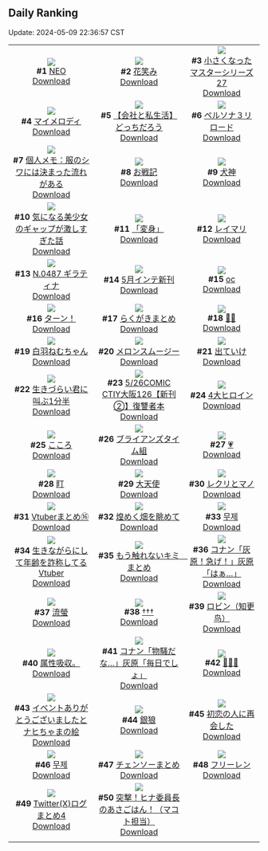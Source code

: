## Daily Ranking
Update: 2024-05-09 22:36:57 CST

|      |      |      |
| :----: | :----: | :----: |
| ![](https://i.pixiv.re/c/240x480/img-master/img/2024/05/07/00/00/21/118504345_p0_master1200.jpg)<br>**#1** [NEO](https://www.pixiv.net/artworks/118504345)<br>[Download](https://i.pixiv.re/img-original/img/2024/05/07/00/00/21/118504345_p0.png) | ![](https://i.pixiv.re/c/240x480/img-master/img/2024/05/07/00/00/23/118504364_p0_master1200.jpg)<br>**#2** [花笑み](https://www.pixiv.net/artworks/118504364)<br>[Download](https://i.pixiv.re/img-original/img/2024/05/07/00/00/23/118504364_p0.jpg) | ![](https://i.pixiv.re/c/240x480/img-master/img/2024/05/08/01/05/17/118534492_p0_master1200.jpg)<br>**#3** [小さくなったマスターシリーズ27](https://www.pixiv.net/artworks/118534492)<br>[Download](https://i.pixiv.re/img-original/img/2024/05/08/01/05/17/118534492_p0.jpg) |
| ![](https://i.pixiv.re/c/240x480/img-master/img/2024/05/08/00/00/23/118532273_p0_master1200.jpg)<br>**#4** [マイメロディ](https://www.pixiv.net/artworks/118532273)<br>[Download](https://i.pixiv.re/img-original/img/2024/05/08/00/00/23/118532273_p0.jpg) | ![](https://i.pixiv.re/c/240x480/img-master/img/2024/05/07/12/00/14/118515250_p0_master1200.jpg)<br>**#5** [【会社と私生活】どっちだろう](https://www.pixiv.net/artworks/118515250)<br>[Download](https://i.pixiv.re/img-original/img/2024/05/07/12/00/14/118515250_p0.jpg) | ![](https://i.pixiv.re/c/240x480/img-master/img/2024/05/07/00/00/24/118504369_p0_master1200.jpg)<br>**#6** [ペルソナ３リロード](https://www.pixiv.net/artworks/118504369)<br>[Download](https://i.pixiv.re/img-original/img/2024/05/07/00/00/24/118504369_p0.jpg) |
| ![](https://i.pixiv.re/c/240x480/img-master/img/2024/05/07/06/00/07/118510794_p0_master1200.jpg)<br>**#7** [個人メモ：服のシワには決まった流れがある](https://www.pixiv.net/artworks/118510794)<br>[Download](https://i.pixiv.re/img-original/img/2024/05/07/06/00/07/118510794_p0.jpg) | ![](https://i.pixiv.re/c/240x480/img-master/img/2024/05/08/21/41/41/118554465_p0_master1200.jpg)<br>**#8** [お戦記](https://www.pixiv.net/artworks/118554465)<br>[Download](https://i.pixiv.re/img-original/img/2024/05/08/21/41/41/118554465_p0.png) | ![](https://i.pixiv.re/c/240x480/img-master/img/2024/05/07/00/03/34/118504704_p0_master1200.jpg)<br>**#9** [犬神](https://www.pixiv.net/artworks/118504704)<br>[Download](https://i.pixiv.re/img-original/img/2024/05/07/00/03/34/118504704_p0.png) |
| ![](https://i.pixiv.re/c/240x480/img-master/img/2024/05/08/00/23/08/118533303_p0_master1200.jpg)<br>**#10** [気になる美少女のギャップが激しすぎた話](https://www.pixiv.net/artworks/118533303)<br>[Download](https://i.pixiv.re/img-original/img/2024/05/08/00/23/08/118533303_p0.jpg) | ![](https://i.pixiv.re/c/240x480/img-master/img/2024/05/08/00/00/21/118532258_p0_master1200.jpg)<br>**#11** [「変身」](https://www.pixiv.net/artworks/118532258)<br>[Download](https://i.pixiv.re/img-original/img/2024/05/08/00/00/21/118532258_p0.jpg) | ![](https://i.pixiv.re/c/240x480/img-master/img/2024/05/08/00/00/11/118532210_p0_master1200.jpg)<br>**#12** [レイマリ](https://www.pixiv.net/artworks/118532210)<br>[Download](https://i.pixiv.re/img-original/img/2024/05/08/00/00/11/118532210_p0.png) |
| ![](https://i.pixiv.re/c/240x480/img-master/img/2024/05/07/00/00/57/118504493_p0_master1200.jpg)<br>**#13** [N.0487 ギラティナ](https://www.pixiv.net/artworks/118504493)<br>[Download](https://i.pixiv.re/img-original/img/2024/05/07/00/00/57/118504493_p0.jpg) | ![](https://i.pixiv.re/c/240x480/img-master/img/2024/05/07/00/06/44/118504855_p0_master1200.jpg)<br>**#14** [5月インテ新刊](https://www.pixiv.net/artworks/118504855)<br>[Download](https://i.pixiv.re/img-original/img/2024/05/07/00/06/44/118504855_p0.jpg) | ![](https://i.pixiv.re/c/240x480/img-master/img/2024/05/07/00/57/57/118506560_p0_master1200.jpg)<br>**#15** [oc](https://www.pixiv.net/artworks/118506560)<br>[Download](https://i.pixiv.re/img-original/img/2024/05/07/00/57/57/118506560_p0.png) |
| ![](https://i.pixiv.re/c/240x480/img-master/img/2024/05/07/20/00/01/118524213_p0_master1200.jpg)<br>**#16** [ターン！](https://www.pixiv.net/artworks/118524213)<br>[Download](https://i.pixiv.re/img-original/img/2024/05/07/20/00/01/118524213_p0.png) | ![](https://i.pixiv.re/c/240x480/img-master/img/2024/05/08/06/00/24/118538361_p0_master1200.jpg)<br>**#17** [らくがきまとめ](https://www.pixiv.net/artworks/118538361)<br>[Download](https://i.pixiv.re/img-original/img/2024/05/08/06/00/24/118538361_p0.jpg) | ![](https://i.pixiv.re/c/240x480/img-master/img/2024/05/08/13/28/43/118544263_p0_master1200.jpg)<br>**#18** [💜✨](https://www.pixiv.net/artworks/118544263)<br>[Download](https://i.pixiv.re/img-original/img/2024/05/08/13/28/43/118544263_p0.jpg) |
| ![](https://i.pixiv.re/c/240x480/img-master/img/2024/05/07/00/00/23/118504363_p0_master1200.jpg)<br>**#19** [白羽ねむちゃん](https://www.pixiv.net/artworks/118504363)<br>[Download](https://i.pixiv.re/img-original/img/2024/05/07/00/00/23/118504363_p0.jpg) | ![](https://i.pixiv.re/c/240x480/img-master/img/2024/05/08/21/25/55/118553958_p0_master1200.jpg)<br>**#20** [メロンスムージー](https://www.pixiv.net/artworks/118553958)<br>[Download](https://i.pixiv.re/img-original/img/2024/05/08/21/25/55/118553958_p0.png) | ![](https://i.pixiv.re/c/240x480/img-master/img/2024/05/07/22/25/58/118529077_p0_master1200.jpg)<br>**#21** [出ていけ](https://www.pixiv.net/artworks/118529077)<br>[Download](https://i.pixiv.re/img-original/img/2024/05/07/22/25/58/118529077_p0.jpg) |
| ![](https://i.pixiv.re/c/240x480/img-master/img/2024/05/07/18/31/16/118521938_p0_master1200.jpg)<br>**#22** [生きづらい君に叫ぶ1分半](https://www.pixiv.net/artworks/118521938)<br>[Download](https://i.pixiv.re/img-original/img/2024/05/07/18/31/16/118521938_p0.jpg) | ![](https://i.pixiv.re/c/240x480/img-master/img/2024/05/07/21/56/05/118528013_p0_master1200.jpg)<br>**#23** [5/26COMIC CTIY大阪126【新刊②】復讐者本](https://www.pixiv.net/artworks/118528013)<br>[Download](https://i.pixiv.re/img-original/img/2024/05/07/21/56/05/118528013_p0.jpg) | ![](https://i.pixiv.re/c/240x480/img-master/img/2024/05/08/00/00/06/118532182_p0_master1200.jpg)<br>**#24** [4大ヒロイン](https://www.pixiv.net/artworks/118532182)<br>[Download](https://i.pixiv.re/img-original/img/2024/05/08/00/00/06/118532182_p0.png) |
| ![](https://i.pixiv.re/c/240x480/img-master/img/2024/05/07/00/43/30/118506134_p0_master1200.jpg)<br>**#25** [こころ](https://www.pixiv.net/artworks/118506134)<br>[Download](https://i.pixiv.re/img-original/img/2024/05/07/00/43/30/118506134_p0.jpg) | ![](https://i.pixiv.re/c/240x480/img-master/img/2024/05/07/19/48/32/118523912_p0_master1200.jpg)<br>**#26** [ブライアンズタイム組](https://www.pixiv.net/artworks/118523912)<br>[Download](https://i.pixiv.re/img-original/img/2024/05/07/19/48/32/118523912_p0.jpg) | ![](https://i.pixiv.re/c/240x480/img-master/img/2024/05/07/00/00/22/118504354_p0_master1200.jpg)<br>**#27** [💗](https://www.pixiv.net/artworks/118504354)<br>[Download](https://i.pixiv.re/img-original/img/2024/05/07/00/00/22/118504354_p0.jpg) |
| ![](https://i.pixiv.re/c/240x480/img-master/img/2024/05/07/00/43/50/118506147_p0_master1200.jpg)<br>**#28** [盯](https://www.pixiv.net/artworks/118506147)<br>[Download](https://i.pixiv.re/img-original/img/2024/05/07/00/43/50/118506147_p0.jpg) | ![](https://i.pixiv.re/c/240x480/img-master/img/2024/05/07/00/00/32/118504413_p0_master1200.jpg)<br>**#29** [大天使](https://www.pixiv.net/artworks/118504413)<br>[Download](https://i.pixiv.re/img-original/img/2024/05/07/00/00/32/118504413_p0.jpg) | ![](https://i.pixiv.re/c/240x480/img-master/img/2024/05/07/00/00/15/118504317_p0_master1200.jpg)<br>**#30** [レクリとマノ](https://www.pixiv.net/artworks/118504317)<br>[Download](https://i.pixiv.re/img-original/img/2024/05/07/00/00/15/118504317_p0.png) |
| ![](https://i.pixiv.re/c/240x480/img-master/img/2024/05/07/23/57/17/118532074_p0_master1200.jpg)<br>**#31** [Vtuberまとめ⑯](https://www.pixiv.net/artworks/118532074)<br>[Download](https://i.pixiv.re/img-original/img/2024/05/07/23/57/17/118532074_p0.jpg) | ![](https://i.pixiv.re/c/240x480/img-master/img/2024/05/07/00/00/18/118504332_p0_master1200.jpg)<br>**#32** [煌めく畑を眺めて](https://www.pixiv.net/artworks/118504332)<br>[Download](https://i.pixiv.re/img-original/img/2024/05/07/00/00/18/118504332_p0.jpg) | ![](https://i.pixiv.re/c/240x480/img-master/img/2024/05/07/21/49/02/118527787_p0_master1200.jpg)<br>**#33** [무제](https://www.pixiv.net/artworks/118527787)<br>[Download](https://i.pixiv.re/img-original/img/2024/05/07/21/49/02/118527787_p0.png) |
| ![](https://i.pixiv.re/c/240x480/img-master/img/2024/05/07/20/02/56/118524411_p0_master1200.jpg)<br>**#34** [生きながらにして年齢を詐称してるVtuber](https://www.pixiv.net/artworks/118524411)<br>[Download](https://i.pixiv.re/img-original/img/2024/05/07/20/02/56/118524411_p0.png) | ![](https://i.pixiv.re/c/240x480/img-master/img/2024/05/07/19/32/25/118523520_p0_master1200.jpg)<br>**#35** [もう触れないキミ　まとめ](https://www.pixiv.net/artworks/118523520)<br>[Download](https://i.pixiv.re/img-original/img/2024/05/07/19/32/25/118523520_p0.jpg) | ![](https://i.pixiv.re/c/240x480/img-master/img/2024/05/07/15/26/32/118518395_p0_master1200.jpg)<br>**#36** [コナン「灰原！急げ！」灰原「はぁ…」](https://www.pixiv.net/artworks/118518395)<br>[Download](https://i.pixiv.re/img-original/img/2024/05/07/15/26/32/118518395_p0.jpg) |
| ![](https://i.pixiv.re/c/240x480/img-master/img/2024/05/08/13/13/29/118544049_p0_master1200.jpg)<br>**#37** [流螢](https://www.pixiv.net/artworks/118544049)<br>[Download](https://i.pixiv.re/img-original/img/2024/05/08/13/13/29/118544049_p0.png) | ![](https://i.pixiv.re/c/240x480/img-master/img/2024/05/08/01/06/54/118534536_p0_master1200.jpg)<br>**#38** [†††](https://www.pixiv.net/artworks/118534536)<br>[Download](https://i.pixiv.re/img-original/img/2024/05/08/01/06/54/118534536_p0.jpg) | ![](https://i.pixiv.re/c/240x480/img-master/img/2024/05/08/00/00/44/118532366_p0_master1200.jpg)<br>**#39** [ロビン（知更鸟）](https://www.pixiv.net/artworks/118532366)<br>[Download](https://i.pixiv.re/img-original/img/2024/05/08/00/00/44/118532366_p0.jpg) |
| ![](https://i.pixiv.re/c/240x480/img-master/img/2024/05/08/13/44/26/118544477_p0_master1200.jpg)<br>**#40** [属性吸収。](https://www.pixiv.net/artworks/118544477)<br>[Download](https://i.pixiv.re/img-original/img/2024/05/08/13/44/26/118544477_p0.jpg) | ![](https://i.pixiv.re/c/240x480/img-master/img/2024/05/08/15/07/54/118545691_p0_master1200.jpg)<br>**#41** [コナン「物騒だな…」灰原「毎日でしょ」](https://www.pixiv.net/artworks/118545691)<br>[Download](https://i.pixiv.re/img-original/img/2024/05/08/15/07/54/118545691_p0.jpg) | ![](https://i.pixiv.re/c/240x480/img-master/img/2024/05/07/00/00/12/118504306_p0_master1200.jpg)<br>**#42** [🧡👔🧡](https://www.pixiv.net/artworks/118504306)<br>[Download](https://i.pixiv.re/img-original/img/2024/05/07/00/00/12/118504306_p0.png) |
| ![](https://i.pixiv.re/c/240x480/img-master/img/2024/05/07/13/29/31/118516626_p0_master1200.jpg)<br>**#43** [イベントありがとうございましたとナヒちゃまの絵](https://www.pixiv.net/artworks/118516626)<br>[Download](https://i.pixiv.re/img-original/img/2024/05/07/13/29/31/118516626_p0.jpg) | ![](https://i.pixiv.re/c/240x480/img-master/img/2024/05/08/00/42/02/118533867_p0_master1200.jpg)<br>**#44** [銀狼](https://www.pixiv.net/artworks/118533867)<br>[Download](https://i.pixiv.re/img-original/img/2024/05/08/00/42/02/118533867_p0.jpg) | ![](https://i.pixiv.re/c/240x480/img-master/img/2024/05/07/11/01/35/118514361_p0_master1200.jpg)<br>**#45** [初恋の人に再会した](https://www.pixiv.net/artworks/118514361)<br>[Download](https://i.pixiv.re/img-original/img/2024/05/07/11/01/35/118514361_p0.jpg) |
| ![](https://i.pixiv.re/c/240x480/img-master/img/2024/05/07/21/54/10/118527958_p0_master1200.jpg)<br>**#46** [무제](https://www.pixiv.net/artworks/118527958)<br>[Download](https://i.pixiv.re/img-original/img/2024/05/07/21/54/10/118527958_p0.png) | ![](https://i.pixiv.re/c/240x480/img-master/img/2024/05/07/20/59/00/118526096_p0_master1200.jpg)<br>**#47** [チェンソーまとめ](https://www.pixiv.net/artworks/118526096)<br>[Download](https://i.pixiv.re/img-original/img/2024/05/07/20/59/00/118526096_p0.jpg) | ![](https://i.pixiv.re/c/240x480/img-master/img/2024/05/07/00/00/01/118504246_p0_master1200.jpg)<br>**#48** [フリーレン](https://www.pixiv.net/artworks/118504246)<br>[Download](https://i.pixiv.re/img-original/img/2024/05/07/00/00/01/118504246_p0.jpg) |
| ![](https://i.pixiv.re/c/240x480/img-master/img/2024/05/08/00/09/46/118532831_p0_master1200.jpg)<br>**#49** [Twitter(Ⅹ)ログまとめ4](https://www.pixiv.net/artworks/118532831)<br>[Download](https://i.pixiv.re/img-original/img/2024/05/08/00/09/46/118532831_p0.png) | ![](https://i.pixiv.re/c/240x480/img-master/img/2024/05/07/06/27/08/118511080_p0_master1200.jpg)<br>**#50** [突撃！ヒナ委員長のあさごはん！（マコト担当）](https://www.pixiv.net/artworks/118511080)<br>[Download](https://i.pixiv.re/img-original/img/2024/05/07/06/27/08/118511080_p0.png) |
|      |
